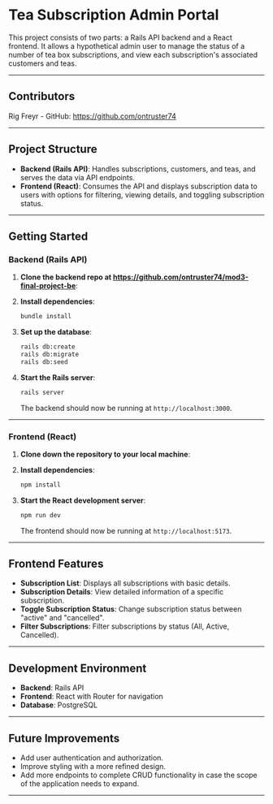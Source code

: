 # Tea Subscription Admin Portal

This project consists of two parts: a Rails API backend and a React frontend. It allows a hypothetical admin user to manage the status of a number of tea box subscriptions, and view each subscription's associated customers and teas.

---

## Contributors

Rig Freyr - GitHub: https://github.com/ontruster74

---

## Project Structure

- **Backend (Rails API)**: Handles subscriptions, customers, and teas, and serves the data via API endpoints.
- **Frontend (React)**: Consumes the API and displays subscription data to users with options for filtering, viewing details, and toggling subscription status.

---

## Getting Started

### Backend (Rails API)

1. **Clone the backend repo at https://github.com/ontruster74/mod3-final-project-be**:

2. **Install dependencies**:

   ```bash
   bundle install
   ```

3. **Set up the database**:

   ```bash
   rails db:create
   rails db:migrate
   rails db:seed 
   ```

4. **Start the Rails server**:

   ```bash
   rails server
   ```

   The backend should now be running at `http://localhost:3000`.

---

### Frontend (React)

1. **Clone down the repository to your local machine**:


2. **Install dependencies**:

   ```bash
   npm install
   ```

3. **Start the React development server**:

   ```bash
   npm run dev
   ```

   The frontend should now be running at `http://localhost:5173`.

---

## Frontend Features

- **Subscription List**: Displays all subscriptions with basic details.
- **Subscription Details**: View detailed information of a specific subscription.
- **Toggle Subscription Status**: Change subscription status between "active" and "cancelled".
- **Filter Subscriptions**: Filter subscriptions by status (All, Active, Cancelled).

---

## Development Environment

- **Backend**: Rails API
- **Frontend**: React with Router for navigation
- **Database**: PostgreSQL 

---

## Future Improvements

- Add user authentication and authorization.
- Improve styling with a more refined design.
- Add more endpoints to complete CRUD functionality in case the scope of the application needs to expand.

---
